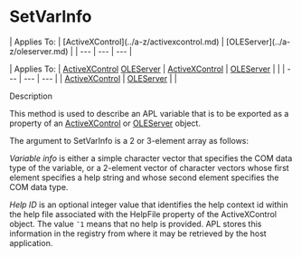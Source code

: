 




<h1 class="heading"><span class="name">SetVarInfo</span></h1>
| Applies To: | [ActiveXControl](../a-z/activexcontrol.md) | [OLEServer](../a-z/oleserver.md) |
| --- | --- | ---  |

| Applies To: | [ActiveXControl](../a-z/activexcontrol.md) [OLEServer](../a-z/oleserver.md) | [ActiveXControl](../a-z/activexcontrol.md) | [OLEServer](../a-z/oleserver.md) |  |
| --- | --- | ---  |
| [ActiveXControl](../a-z/activexcontrol.md) | [OLEServer](../a-z/oleserver.md) |  |


Description


This method is used to describe an APL variable that is to be exported as a property of an [ActiveXControl](../a-z/activexcontrol.md) or [OLEServer](../a-z/oleserver.md) object.


The argument to SetVarInfo is a 2 or 3-element array as follows:


*Variable info* is either a simple character vector that specifies the
COM data type of the variable, or a 2-element vector of character vectors whose first element specifies a help string and whose second element specifies the COM data type.


*Help ID* is an optional integer value that identifies the help context id within the help file associated with the HelpFile property of the ActiveXControl object. The value `¯1` means that no help is provided. APL stores this information in the registry from where it may be retrieved by the host application.



